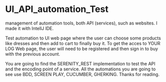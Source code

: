 # UI_API_automation_Test
management of automation tools, both API (services), such as websites. I made it with IntellJ IDE.

Test automation to UI web page where the user can choose some products like dresses and then add to cart to finally buy it. To get the acces to YOUR LOG Web page, the user will need to be registered and then sign in to buy with the previous account.

You are going to find the SERENITY_REST implementation to test the API and the encoding point of a service. All the automations you are going to see use BDD, SCREEN PLAY, CUCUMBER, GHERKING. Thanks for reading.
